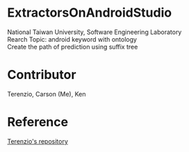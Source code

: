 # ExtractorsOnAndroidStudio

National Taiwan University, Software Engineering Laboratory  
Rearch Topic: android keyword with ontology  
Create the path of prediction using suffix tree  

# Contributor

Terenzio, Carson (Me), Ken  

# Reference

[Terenzio's repository](https://github.com/terenzio/ExtractionAlgorithm)